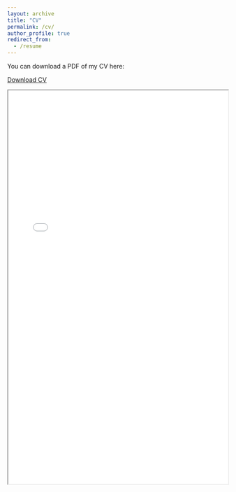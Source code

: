 ```yaml
---
layout: archive
title: "CV"
permalink: /cv/
author_profile: true
redirect_from:
  - /resume
---
```

You can download a PDF of my CV here:

[Download CV](/files/Denney_CV.pdf)


<iframe src="/files/Denney_CV.pdf" width="100%" height="900px"> </iframe>
